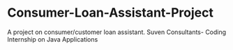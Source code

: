 # Consumer-Loan-Assistant-Project
A project on consumer/customer loan assistant.
Suven Consultants- Coding Internship on Java Applications
